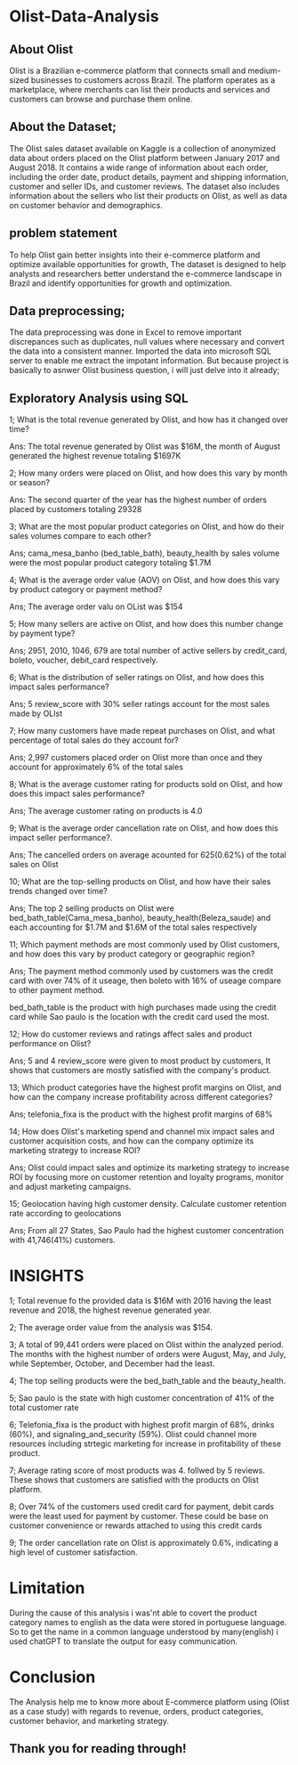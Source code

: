 # Olist-Data-Analysis

## About Olist
Olist is a Brazilian e-commerce platform that connects small and medium-sized businesses to customers across Brazil. 
The platform operates as a marketplace, where merchants can list their products and services and customers can browse and purchase them online.

## About the Dataset;

The Olist sales dataset available on Kaggle is a collection of anonymized data about orders placed on the Olist platform between January 2017 and August 2018. It contains a wide range of information about each order, including the order date, product details, payment and shipping information, customer and seller IDs, and customer reviews. The dataset also includes information about the sellers who list their products on Olist, as well as data on customer behavior and demographics.

## problem statement

To help Olist gain better insights into their e-commerce platform and optimize available opportunities for growth, 
The dataset is designed to help analysts and researchers better understand the e-commerce landscape in Brazil and identify opportunities for growth and optimization.

## Data preprocessing; 
The data preprocessing was done in Excel to remove important discrepances such as duplicates, null values where necessary and convert the data into a consistent manner.
Imported the data into microsoft SQL server to enable me extract the impotant information.
But because project is basically to asnwer Olist business question, i will just delve into it already;

## Exploratory Analysis using SQL

1; What is the total revenue generated by Olist, and how has it changed over time?

Ans: The total revenue generated by Olist was $16M, the month of August generated the highest revenue totaling $1697K

2;  How many orders were placed on Olist, and how does this vary by month or season?

Ans: The second quarter of the year has the highest number of orders placed by customers totaling 29328

3;  What are the most popular product categories on Olist, and how do their sales volumes compare to each other?

Ans; cama_mesa_banho (bed_table_bath), beauty_health by sales volume were the most popular product category totaling $1.7M

4;   What is the average order value (AOV) on Olist, and how does this vary by product category or payment method?

Ans; The average order valu on OList was $154

5; How many sellers are active on Olist, and how does this number change by payment type?

Ans; 2951, 2010, 1046, 679 are total number of active sellers by credit_card, boleto, voucher, debit_card respectively.

6; What is the distribution of seller ratings on Olist, and how does this impact sales performance?

Ans; 5 review_score with 30% seller ratings account for the most sales made by OLIst

7;  How many customers have made repeat purchases on Olist, and what percentage of total sales do they account for?

Ans; 2,997 customers placed order on Olist more than once and they account for approximately 6% of the total sales

8;  What is the average customer rating for products sold on Olist, and how does this impact sales performance?

Ans; The average customer rating on products is 4.0

9; What is the average order cancellation rate on Olist, and how does this impact seller performance?.

Ans; The cancelled orders on average acounted for 625(0.62%) of the total sales on Olist

10;  What are the top-selling products on Olist, and how have their sales trends changed over time?

Ans; The top 2 selling products on Olist were bed_bath_table(Cama_mesa_banho), beauty_health(Beleza_saude) and each accounting for $1.7M and $1.6M of the total sales respectively

11; Which payment methods are most commonly used by Olist customers, and how does this vary by product category or geographic region?

Ans; The payment method commonly used by customers was the credit card with over 74% of it useage, then boleto with 16% of useage compare to other payment method.

bed_bath_table is the product with high purchases made  using the credit card while Sao paulo is the location with the credit card used the most.

12; How do customer reviews and ratings affect sales and product performance on Olist?

Ans; 5 and 4 review_score were given to most product by customers, It shows that customers are mostly satisfied with the company's product.

13; Which product categories have the highest profit margins on Olist, and how can the company increase profitability across different categories?

Ans; telefonia_fixa is the product with the highest profit margins of 68%

14; How does Olist's marketing spend and channel mix impact sales and customer acquisition costs, and how can the company optimize its marketing strategy to increase ROI?

Ans; Olist could impact sales and optimize its marketing strategy to increase ROI by focusing more on  customer retention and loyalty programs, monitor and adjust marketing campaigns.

15;  Geolocation having high customer density. Calculate customer retention rate according to geolocations

Ans; From all 27 States, Sao Paulo had the highest customer concentration with 41,746(41%) customers.

# INSIGHTS
1; Total revenue fo the provided data is $16M with 2016 having the least revenue and 2018, the highest revenue generated year.

2; The average order value from the analysis was $154.

3; A total of 99,441 orders were placed on Olist within the analyzed period. 
The months with the highest number of orders were August, May, and July, while September, October, and December had the least.

4; The top selling products were the bed_bath_table and the beauty_health.

5; Sao paulo is the state with high customer concentration of 41% of the total customer rate

6; Telefonia_fixa is the product with highest profit margin of 68%, drinks (60%), and signaling_and_security (59%). Olist could channel more resources including strtegic marketing for increase in profitability of these product.

7; Average rating score of most products was 4. follwed by 5 reviews. These shows that customers are satisfied with the products on Olist platform.

8; Over 74% of the customers used credit card for payment, debit cards were the least used for payment by customer. These could be base on customer convenience or rewards attached to using this credit cards

9; The order cancellation rate on Olist is approximately 0.6%, indicating a high level of customer satisfaction.

# Limitation

During the cause of this analysis i was'nt able to covert the product category names to english as the data were stored in portuguese language. So to get the name in a common language understood by many(english) i used chatGPT to translate the output for easy communication.

# Conclusion
The Analysis help me to know more about E-commerce platform using (Olist as a case study) with regards to revenue, orders, product categories, customer behavior, and marketing strategy.

## Thank you for reading through!





